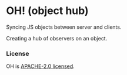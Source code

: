 # OH! (object hub)

Syncing JS objects between server and clients.

Creating a hub of observers on an object.

### License
OH is [APACHE-2.0 licensed](https://www.apache.org/licenses/LICENSE-2.0).